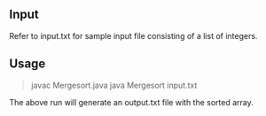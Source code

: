 Input 
----------

Refer to input.txt for sample input file consisting of a list of integers.

Usage
----------

> javac Mergesort.java
> java Mergesort input.txt

The above run will generate an output.txt file with the sorted array.

